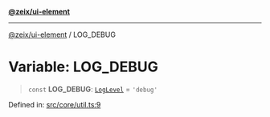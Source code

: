 [**@zeix/ui-element**](../README.md)

***

[@zeix/ui-element](../globals.md) / LOG\_DEBUG

# Variable: LOG\_DEBUG

> `const` **LOG\_DEBUG**: [`LogLevel`](../type-aliases/LogLevel.md) = `'debug'`

Defined in: [src/core/util.ts:9](https://github.com/zeixcom/ui-element/blob/8a5f554f7f150bc30f3cc67f612a4c3067704cb6/src/core/util.ts#L9)

